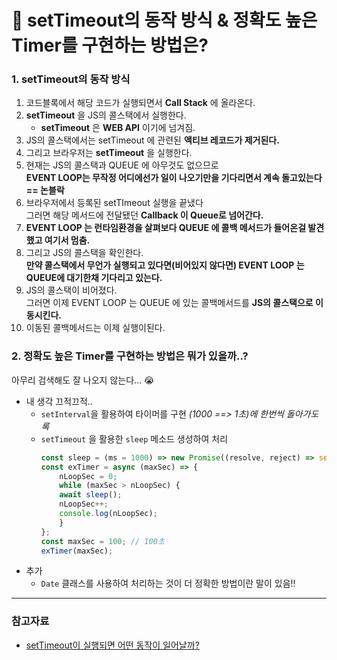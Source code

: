 # 🤔 setTimeout의 동작 방식 & 정확도 높은 Timer를 구현하는 방법은?

### **1.** setTimeout의 동작 방식

1. 코드블록에서 해당 코드가 실행되면서 **Call Stack** 에 올라온다.
2. **setTimeout** 을 JS의 콜스택에서 실행한다.
   - **setTimeout** 은 **WEB API** 이기에 넘겨짐.
3. JS의 콜스택에서는 setTimeout 에 관련된 **액티브 레코드가 제거된다.**
4. 그리고 브라우저는 **setTimeout** 을 실행한다.
5. 현재는 JS의 콜스택과 QUEUE 에 아무것도 없으므로  
    **EVENT LOOP는 무작정 어디에선가 일이 나오기만을 기다리면서 계속 돌고있는다 == 논블락**
6. 브라우저에서 등록된 setTImeout 실행을 끝냈다  
   그러면 해당 메서드에 전달됐던 **Callback 이 Queue로 넘어간다.**
7. **EVENT LOOP 는 런타임환경을 살펴보다 QUEUE 에 콜백 메서드가 들어온걸 발견했고 여기서 멈춤.**
8. 그리고 JS의 콜스택을 확인한다.  
    **만약 콜스택에서 무언가 실행되고 있다면(비어있지 않다면) EVENT LOOP 는 QUEUE에 대기한채 기다리고 있는다.**
9. JS의 콜스택이 비어졌다.  
   그러면 이제 EVENT LOOP 는 QUEUE 에 있는 콜백메서드를 **JS의 콜스택으로 이동시킨다.**
10. 이동된 콜백메서드는 이제 실행이된다.

### **2.** 정확도 높은 Timer를 구현하는 방법은 뭐가 있을까..?

아무리 검색해도 잘 나오지 않는다... 😭

-  내 생각 끄적끄적..
    - `setInterval`을 활용하여 타이머를 구현 _(1000 ==> 1초)에 한번씩 돌아가도록_
    - `setTimeout` 을 활용한 `sleep` 메소드 생성하여 처리  
        ```jsx
        const sleep = (ms = 1000) => new Promise((resolve, reject) => setTimeout(resolve, ms));
        const exTimer = async (maxSec) => {
            nLoopSec = 0;
            while (maxSec > nLoopSec) {
            await sleep();
            nLoopSec++;
            console.log(nLoopSec);
            }
        };
        const maxSec = 100; // 100초
        exTimer(maxSec);
        ```
-   추가
    - `Date` 클래스를 사용하여 처리하는 것이 더 정확한 방법이란 말이 있음!!

---

### 참고자료

- [setTimeout이 실행되면 어떤 동작이 일어날까?](https://simian114.gitbook.io/blog/undefined/javascript/event-loop/settimeout)